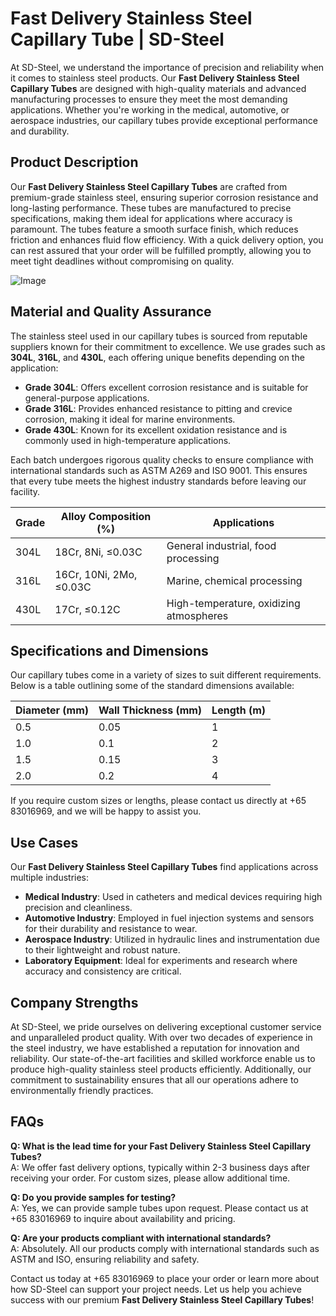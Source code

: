 # Fast Delivery Stainless Steel Capillary Tube | SD-Steel

At SD-Steel, we understand the importance of precision and reliability when it comes to stainless steel products. Our **Fast Delivery Stainless Steel Capillary Tubes** are designed with high-quality materials and advanced manufacturing processes to ensure they meet the most demanding applications. Whether you're working in the medical, automotive, or aerospace industries, our capillary tubes provide exceptional performance and durability.

## Product Description

Our **Fast Delivery Stainless Steel Capillary Tubes** are crafted from premium-grade stainless steel, ensuring superior corrosion resistance and long-lasting performance. These tubes are manufactured to precise specifications, making them ideal for applications where accuracy is paramount. The tubes feature a smooth surface finish, which reduces friction and enhances fluid flow efficiency. With a quick delivery option, you can rest assured that your order will be fulfilled promptly, allowing you to meet tight deadlines without compromising on quality.

![Image](https://github.com/user-attachments/assets/2567258e-e124-4816-932d-1809bd27ef0b)

## Material and Quality Assurance

The stainless steel used in our capillary tubes is sourced from reputable suppliers known for their commitment to excellence. We use grades such as **304L**, **316L**, and **430L**, each offering unique benefits depending on the application:

- **Grade 304L**: Offers excellent corrosion resistance and is suitable for general-purpose applications.
- **Grade 316L**: Provides enhanced resistance to pitting and crevice corrosion, making it ideal for marine environments.
- **Grade 430L**: Known for its excellent oxidation resistance and is commonly used in high-temperature applications.

Each batch undergoes rigorous quality checks to ensure compliance with international standards such as ASTM A269 and ISO 9001. This ensures that every tube meets the highest industry standards before leaving our facility.

| Grade      | Alloy Composition (%) | Applications                          |
|------------|-----------------------|---------------------------------------|
| 304L       | 18Cr, 8Ni, ≤0.03C     | General industrial, food processing  |
| 316L       | 16Cr, 10Ni, 2Mo, ≤0.03C | Marine, chemical processing         |
| 430L       | 17Cr, ≤0.12C          | High-temperature, oxidizing atmospheres |

## Specifications and Dimensions

Our capillary tubes come in a variety of sizes to suit different requirements. Below is a table outlining some of the standard dimensions available:

| Diameter (mm) | Wall Thickness (mm) | Length (m) |
|---------------|---------------------|------------|
| 0.5           | 0.05                | 1          |
| 1.0           | 0.1                 | 2          |
| 1.5           | 0.15                | 3          |
| 2.0           | 0.2                 | 4          |

If you require custom sizes or lengths, please contact us directly at +65 83016969, and we will be happy to assist you.

## Use Cases

Our **Fast Delivery Stainless Steel Capillary Tubes** find applications across multiple industries:

- **Medical Industry**: Used in catheters and medical devices requiring high precision and cleanliness.
- **Automotive Industry**: Employed in fuel injection systems and sensors for their durability and resistance to wear.
- **Aerospace Industry**: Utilized in hydraulic lines and instrumentation due to their lightweight and robust nature.
- **Laboratory Equipment**: Ideal for experiments and research where accuracy and consistency are critical.

## Company Strengths

At SD-Steel, we pride ourselves on delivering exceptional customer service and unparalleled product quality. With over two decades of experience in the steel industry, we have established a reputation for innovation and reliability. Our state-of-the-art facilities and skilled workforce enable us to produce high-quality stainless steel products efficiently. Additionally, our commitment to sustainability ensures that all our operations adhere to environmentally friendly practices.

## FAQs

**Q: What is the lead time for your Fast Delivery Stainless Steel Capillary Tubes?**  
A: We offer fast delivery options, typically within 2-3 business days after receiving your order. For custom sizes, please allow additional time.

**Q: Do you provide samples for testing?**  
A: Yes, we can provide sample tubes upon request. Please contact us at +65 83016969 to inquire about availability and pricing.

**Q: Are your products compliant with international standards?**  
A: Absolutely. All our products comply with international standards such as ASTM and ISO, ensuring reliability and safety.

Contact us today at +65 83016969 to place your order or learn more about how SD-Steel can support your project needs. Let us help you achieve success with our premium **Fast Delivery Stainless Steel Capillary Tubes**!